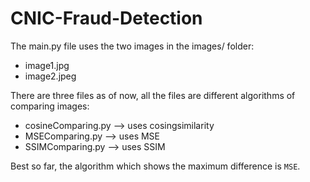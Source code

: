 # CNIC-Fraud-Detection

The main.py file uses the two images in the images/ folder:
- image1.jpg
- image2.jpeg

There are three files as of now, all the files are different algorithms of comparing images:
- cosineComparing.py --> uses cosingsimilarity
- MSEComparing.py --> uses MSE
- SSIMComparing.py --> uses SSIM

Best so far, the algorithm which shows the maximum difference is `MSE`.